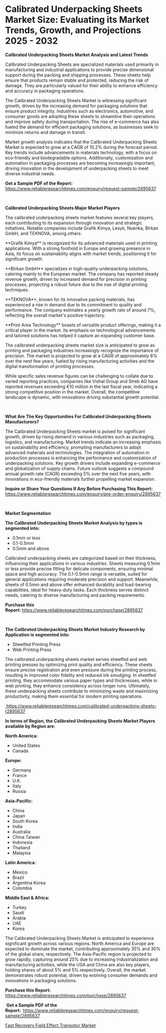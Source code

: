 <p><h1>Calibrated Underpacking Sheets Market Size: Evaluating its Market Trends, Growth, and Projections 2025 - 2032</h1></p><p><strong>Calibrated Underpacking Sheets Market Analysis and Latest Trends</strong></p>
<p><p>Calibrated Underpacking Sheets are specialized materials used primarily in manufacturing and industrial applications to provide precise dimensional support during the packing and shipping processes. These sheets help ensure that products remain stable and protected, reducing the risk of damage. They are particularly valued for their ability to enhance efficiency and accuracy in packaging operations.</p><p>The Calibrated Underpacking Sheets Market is witnessing significant growth, driven by the increasing demand for packaging solutions that ensure product integrity. Industries such as electronics, automotive, and consumer goods are adopting these sheets to streamline their operations and improve safety during transportation. The rise of e-commerce has also fueled the demand for efficient packaging solutions, as businesses seek to minimize returns and damage in transit.</p><p>Market growth analysis indicates that the Calibrated Underpacking Sheets Market is expected to grow at a CAGR of 10.2% during the forecast period. Key trends include advancements in materials technology, with a focus on eco-friendly and biodegradable options. Additionally, customization and automation in packaging processes are becoming increasingly important, driving innovation in the development of underpacking sheets to meet diverse industrial needs.</p></p>
<p><strong>Get a Sample PDF of the Report:&nbsp;</strong> <a href="https://www.reliableresearchtimes.com/enquiry/request-sample/2895637?utm_campaign=2958&utm_medium=2&utm_source=Github&utm_content=ia&utm_term=15032025&utm_id=calibrated-underpacking-sheets">https://www.reliableresearchtimes.com/enquiry/request-sample/2895637</a></p>
<p>&nbsp;</p>
<p><strong>Calibrated Underpacking Sheets Major Market Players</strong></p>
<p><p>The calibrated underpacking sheets market features several key players, each contributing to its expansion through innovation and strategic initiatives. Notable companies include Grafik Kimya, Lesyk, Nuenka, Birkan GmbH, and TEKNOVA, among others.</p><p>**Grafik Kimya** is recognized for its advanced materials used in printing applications. With a strong foothold in Europe and growing presence in Asia, its focus on sustainability aligns with market trends, positioning it for significant growth. </p><p>**Birkan GmbH** specializes in high-quality underpacking solutions, catering mainly to the European market. The company has reported steady revenue growth, driven by increased demand for precision in printing processes, projecting a robust future due to the rise of digital printing techniques.</p><p>**TEKNOVA**, known for its innovative packing materials, has experienced a rise in demand due to its commitment to quality and performance. The company estimates a yearly growth rate of around 7%, reflecting the overall market's positive trajectory.</p><p>**Print Area Technology** boasts of versatile product offerings, making it a critical player in the market. Its emphasis on technological advancements and tailored solutions has helped it capture an expanding customer base.</p><p>The calibrated underpacking sheets market size is anticipated to grow as printing and packaging industries increasingly recognize the importance of precision. The market is projected to grow at a CAGR of approximately 6% over the next few years, fueled by rising manufacturing activities and the digital transformation of printing processes.</p><p>While specific sales revenue figures can be challenging to collate due to varied reporting practices, companies like Vishal Group and Streb AG have reported revenues exceeding €10 million in the last fiscal year, indicating a strong competitive position in the market. Overall, the competitive landscape is dynamic, with innovations driving substantial growth potential.</p></p>
<p>&nbsp;</p>
<p><strong>What Are The Key Opportunities For Calibrated Underpacking Sheets Manufacturers?</strong></p>
<p><p>The Calibrated Underpacking Sheets market is poised for significant growth, driven by rising demand in various industries such as packaging, logistics, and manufacturing. Market trends indicate an increasing emphasis on sustainability and efficiency, prompting manufacturers to adopt advanced materials and technologies. The integration of automation in production processes is enhancing the performance and customization of underpacking solutions. Key growth drivers include expanding e-commerce and globalization of supply chains. Future outlook suggests a compound annual growth rate (CAGR) exceeding 5% over the next five years, with innovations in eco-friendly materials further propelling market expansion.</p></p>
<p><strong>Inquire or Share Your Questions If Any Before Purchasing This Report:</strong> <a href="https://www.reliableresearchtimes.com/enquiry/pre-order-enquiry/2895637?utm_campaign=2958&utm_medium=2&utm_source=Github&utm_content=ia&utm_term=15032025&utm_id=calibrated-underpacking-sheets">https://www.reliableresearchtimes.com/enquiry/pre-order-enquiry/2895637</a></p>
<p>&nbsp;</p>
<p><strong>Market Segmentation</strong></p>
<p><strong>The Calibrated Underpacking Sheets Market Analysis by types is segmented into:</strong></p>
<p><ul><li>0.1mm or less</li><li>0.1-0.5mm</li><li>0.5mm and above</li></ul></p>
<p><p>Calibrated underpacking sheets are categorized based on their thickness, influencing their applications in various industries. Sheets measuring 0.1mm or less provide precise fitting for delicate components, ensuring minimal space and high accuracy. The 0.1-0.5mm range is versatile, suited for general applications requiring moderate precision and support. Meanwhile, sheets of 0.5mm and above offer enhanced durability and load-bearing capabilities, ideal for heavy-duty tasks. Each thickness serves distinct needs, catering to diverse manufacturing and packing requirements.</p></p>
<p><strong>Purchase this Report:&nbsp;</strong><a href="https://www.reliableresearchtimes.com/purchase/2895637?utm_campaign=2958&utm_medium=2&utm_source=Github&utm_content=ia&utm_term=15032025&utm_id=calibrated-underpacking-sheets">https://www.reliableresearchtimes.com/purchase/2895637</a></p>
<p>&nbsp;</p>
<p><strong>The Calibrated Underpacking Sheets Market Industry Research by Application is segmented into:</strong></p>
<p><ul><li>Sheetfed Printing Press</li><li>Web Printing Press</li></ul></p>
<p><p>The calibrated underpacking sheets market serves sheetfed and web printing presses by optimizing print quality and efficiency. These sheets ensure precise registration and even pressure during the printing process, resulting in improved color fidelity and reduced ink smudging. In sheetfed printing, they accommodate various paper types and thicknesses, while in web printing, they enhance consistency across longer runs. Ultimately, these underpacking sheets contribute to minimizing waste and maximizing productivity, making them essential for modern printing operations.</p></p>
<p><a href="https://www.reliableresearchtimes.com/calibrated-underpacking-sheets-r2895637?utm_campaign=2958&utm_medium=2&utm_source=Github&utm_content=ia&utm_term=15032025&utm_id=calibrated-underpacking-sheets">&nbsp;https://www.reliableresearchtimes.com/calibrated-underpacking-sheets-r2895637</a></p>
<p><strong>In terms of Region, the Calibrated Underpacking Sheets Market Players available by Region are:</strong></p>
<p>
    <p> <strong> North America: </strong>
        <ul>
            <li>United States</li>
            <li>Canada</li>
        </ul>
        </p> 
    <p> <strong> Europe: </strong>
        <ul>
            <li>Germany</li>
            <li>France</li>
            <li>U.K.</li>
            <li>Italy</li>
            <li>Russia</li>
        </ul>
        </p> 
    <p> <strong> Asia-Pacific: </strong>
        <ul>
            <li>China</li>
            <li>Japan</li>
            <li>South Korea</li>
            <li>India</li>
            <li>Australia</li>
            <li>China Taiwan</li>
            <li>Indonesia</li>
            <li>Thailand</li>
            <li>Malaysia</li>
        </ul>
        </p> 
    <p> <strong> Latin America: </strong>
        <ul>
            <li>Mexico</li>
            <li>Brazil</li>
            <li>Argentina Korea</li>
            <li>Colombia</li>
        </ul>
        </p> 
    <p> <strong> Middle East & Africa: </strong>
        <ul>
            <li>Turkey</li>
            <li>Saudi</li>
            <li>Arabia</li>
            <li>UAE</li>
            <li>Korea</li>
        </ul>
    </p>
    </p>
<p><p>The Calibrated Underpacking Sheets Market is anticipated to experience significant growth across various regions. North America and Europe are expected to dominate the market, contributing approximately 35% and 30% of the global share, respectively. The Asia-Pacific region is projected to grow rapidly, capturing around 25% due to increasing industrialization and manufacturing activities, while the USA and China are also key players, holding shares of about 5% and 5% respectively. Overall, the market demonstrates robust potential, driven by evolving consumer demands and innovations in packaging solutions.</p></p>
<p><strong>Purchase this Report: </strong><a href="https://www.reliableresearchtimes.com/purchase/2895637?utm_campaign=2958&utm_medium=2&utm_source=Github&utm_content=ia&utm_term=15032025&utm_id=calibrated-underpacking-sheets">https://www.reliableresearchtimes.com/purchase/2895637</a></p>
<p>&nbsp;<strong>Get a Sample PDF of the Report:&nbsp;&nbsp;</strong><a href="https://www.reliableresearchtimes.com/enquiry/request-sample/2895637?utm_campaign=2958&utm_medium=2&utm_source=Github&utm_content=ia&utm_term=15032025&utm_id=calibrated-underpacking-sheets">https://www.reliableresearchtimes.com/enquiry/request-sample/2895637</a></p>
<p><strong></strong></p>
<p><p><a href="https://github.com/nibbsmantji/Market-Research-Report-List-1/blob/main/fast-recovery-field-effect-transistor-market.md?utm_campaign=2958&utm_medium=2&utm_source=Github&utm_content=ia&utm_term=15032025&utm_id=calibrated-underpacking-sheets">Fast Recovery Field Effect Transistor Market</a></p></p>